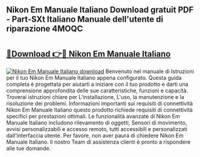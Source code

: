 ## Nikon Em Manuale Italiano Download gratuit PDF - Part-SXt Italiano Manuale dell'utente di riparazione 4MOQC

# <h2><a href="http://dfb58z.blite.top/?on=Nikon+Em+Manuale+Italiano">🔗Download 👉🔴 Nikon Em Manuale Italiano</a></h2>

[![Nikon Em Manuale Italiano download](https://i.imgur.com/lujVjoI.png)](http://dfb58z.blite.top/?on=Nikon+Em+Manuale+Italiano)
Benvenuto nel manuale di Istruzioni per il tuo Nikon Em Manuale Italiano appena configurato. Questa guida completa è progettata per aiutarti a iniziare con il tuo prodotto e darti una comprensione approfondita delle sue caratteristiche, funzioni e capacità. Troverai istruzioni chiare per L'installazione, L'uso, la manutenzione e la risoluzione dei problemi. Informazioni importanti sui requisiti di connettività Nikon Em Manuale Italiano questo prodotto richiede requisiti di connettività specifici per prestazioni ottimali. Le funzionalità avanzate di Nikon Em Manuale Italiano includono rilevamento di oggetti, Sensori di movimento, avvisi personalizzabili e accesso remoto, tutti accessibili e personalizzati dall'interfaccia utente. Per favore, non aver paura di chiedere Nikon Em Manuale Italiano. Il nostro Team di assistenza clienti è pronto a rispondere alle tue domande.
